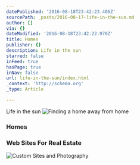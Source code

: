 ```yaml
---
datePublished: '2016-08-18T23:42:23.406Z'
sourcePath: _posts/2016-08-17-life-in-the-sun.md
author: []
via: {}
dateModified: '2016-08-18T23:42:22.970Z'
title: Homes
publisher: {}
description: Life in the sun
starred: false
inFeed: true
hasPage: true
inNav: false
url: life-in-the-sun/index.html
_context: 'http://schema.org'
_type: Article

---
```

Life in the sun
![Finding a home away from home](https://s3-us-west-2.amazonaws.com/the-grid-img/p/2c0a7fecf9c71b32f46666568b9a4158687b6f92.jpg)

### Homes

### Web Sites For Real Estate
![Custom Sites and Photography](https://the-grid-user-content.s3-us-west-2.amazonaws.com/03f6f2a4-1261-49fc-8f41-0cf3598e41b5.jpg)